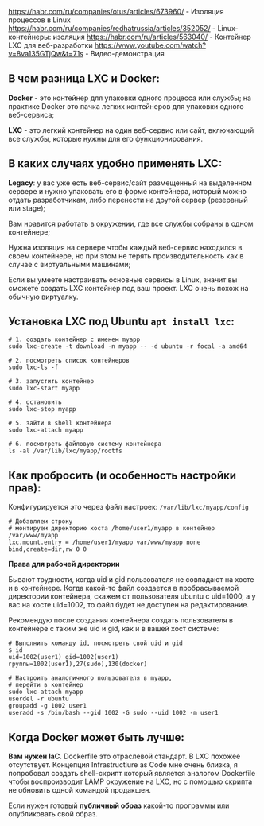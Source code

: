 https://habr.com/ru/companies/otus/articles/673960/ - Изоляция процессов в Linux
https://habr.com/ru/companies/redhatrussia/articles/352052/ - Linux-контейнеры: изоляция
https://habr.com/ru/articles/563040/ - Контейнер LXC для веб-разработки
https://www.youtube.com/watch?v=8va135GTjQw&t=71s - Видео-демонстрация

## В чем разница LXC и Docker:

**Docker** - это контейнер для упаковки одного процесса или службы;
на практике Docker это пачка легких контейнеров для упаковки одного веб-сервиса;

**LXC** - это легкий контейнер на один веб-сервис или сайт, включающий все службы, которые нужны для его функционирования.

## В каких случаях удобно применять LXC:

**Legacy**: у вас уже есть веб-сервис/сайт размещенный на выделенном сервере и нужно упаковать его в форме контейнера, который можно отдать разработчикам, либо перенести на другой сервер (резервный или stage);

Вам нравится работать в окружении, где все службы собраны в одном контейнере;

Нужна изоляция на сервере чтобы каждый веб-сервис находился в своем контейнере, но при этом не терять производительность как в случае с виртуальными машинами;

Если вы умеете настраивать основные сервисы в Linux, значит вы сможете создать LXC контейнер под ваш проект. LXC очень похож на обычную виртуалку.


## Установка LXC под Ubuntu `apt install lxc`:  

```
# 1. создать контейнер с именем myapp
sudo lxc-create -t download -n myapp -- -d ubuntu -r focal -a amd64

# 2. посмотреть список контейнеров
sudo lxc-ls -f

# 3. запустить контейнер
sudo lxc-start myapp

# 4. остановить
sudo lxc-stop myapp

# 5. зайти в shell контейнера
sudo lxc-attach myapp

# 6. посмотреть файловую систему контейнера
ls -al /var/lib/lxc/myapp/rootfs
```

## Как пробросить (и особенность настройки прав):

Конфигурируется это через файл настроек: `/var/lib/lxc/myapp/config`

```
# Добавляем строку
# монтируем директорию хоста /home/user1/myapp в контейнер /var/www/myapp
lxc.mount.entry = /home/user1/myapp var/www/myapp none bind,create=dir,rw 0 0
```
**Права для рабочей директории**

Бывают трудности, когда uid и gid пользователя не совпадают на хосте и в контейнере.
Когда какой-то файл создается в пробрасываемой директории контейнера, скажем от пользователя ubuntu с uid=1000, а у вас на хосте uid=1002, то файл будет не доступен на редактирование.

Рекомендую после создания контейнера создать пользователя в контейнере с таким же uid и gid, как и в вашей хост системе:
```
# Выполнить команду id, посмотреть свой uid и gid
$ id
uid=1002(user1) gid=1002(user1) группы=1002(user1),27(sudo),130(docker)

# Настроить аналогичного пользователя в myapp,
# перейти в контейнер
sudo lxc-attach myapp 
userdel -r ubuntu
groupadd -g 1002 user1
useradd -s /bin/bash --gid 1002 -G sudo --uid 1002 -m user1
```

## Когда Docker может быть лучше:

**Вам нужен IaC**. Dockerfile это отраслевой стандарт.
В LXC похожее отсутствует. Концепция Infrastructiure as Code мне очень близка, я попробовал создать shell-скрипт который является аналогом Dockerfile чтобы воспроизводит LAMP окружение на LXC, но с помощью скрипта не обновить одной командой продакшен.

Если нужен готовый **публичный образ** какой-то программы или опубликовать свой образ.